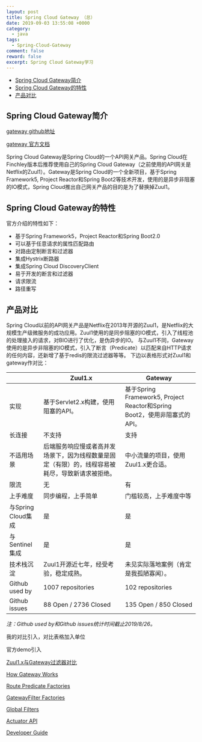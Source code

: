 ```yaml
---
layout: post
title: Spring Cloud Gateway （总）
date: 2019-09-03 13:55:08 +0000
category:
  - java
tags: 
  - Spring-Cloud-Gateway
comment: false
reward: false
excerpt: Spring Cloud Gateway学习
---
```


- [Spring Cloud Gateway简介](#spring-cloud-gateway简介)
- [Spring Cloud Gateway的特性](#spring-cloud-gateway的特性)
- [产品对比](#产品对比)

## Spring Cloud Gateway简介

[gateway github地址](https://github.com/spring-cloud/spring-cloud-gateway)

[gateway 官方文档](https://cloud.spring.io/spring-cloud-gateway/reference/html/)

Spring Cloud Gateway是Spring Cloud的一个API网关产品。Spring Cloud在Finchley版本后推荐使用自己的Spring Cloud Gateway（之前使用的API网关是Netflix的Zuul1）。Gateway是Spring Cloud的一个全新项目，基于Spring Framework5, Project Reactor和Spring Boot2等技术开发，使用的是异步非阻塞的IO模式，Spring Cloud推出自己网关产品的目的是为了替换掉Zuul1。

## Spring Cloud Gateway的特性

官方介绍的特性如下：

- 基于Spring Framework5，Project Reactor和Spring Boot2.0
- 可以基于任意请求的属性匹配路由
- 对路由定制断言和过滤器
- 集成Hystrix断路器
- 集成Spring Cloud DiscoveryClient
- 易于开发的断言和过滤器
- 请求限流
- 路径重写

## 产品对比

Spring Cloud以前的API网关产品是Netflix在2013年开源的Zuul1，是Netflix的大规模生产级微服务的成功应用。Zuul1使用的是同步阻塞的IO模式，引入了线程池的处理接入的请求，对BIO进行了优化，是伪异步的IO。
与Zuul1不同，Gateway使用的是异步非阻塞的IO模式，引入了断言（Predicate）以匹配来自HTTP请求的任何内容，还新增了基于redis的限流过滤器等等。
下边以表格形式对Zuul1和gateway作对比：

|                     | Zuul1.x                            | Gateway                              |
|---------------------|----------------------------------|--------------------------------------|
| 实现                | 基于Servlet2.x构建，使用阻塞的API。  | 基于Spring Framework5, Project Reactor和Spring Boot2，使用非阻塞式的API。|
| 长连接              | 不支持                              | 支持                                 |
| 不适用场景          | 后端服务响应慢或者高并发场景下，因为线程数量是固定（有限）的，线程容易被耗尽，导致新请求被拒绝。  |  中小流量的项目，使用Zuul1.x更合适。  |
| 限流                | 无                                  | 有                                  |
| 上手难度            | 同步编程，上手简单                    | 门槛较高，上手难度中等                |
| 与Spring Cloud集成  | 是                                  | 是                                  |
| 与Sentinel集成      | 是                                  | 是                                  |
| 技术栈沉淀          | Zuul1开源近七年，经受考验，稳定成熟。  | 未见实际落地案例（肯定是我孤陋寡闻）。  |
| Github used by      | 1007 repositories                  | 102 repositories                     |
| Github issues       | 88 Open / 2736 Closed              | 135 Open / 850 Closed                |
*注：Github used by和Github issues统计时间截止2019/8/26。*

我的对比引入，对比表格加入单位

官方demo引入

[Zuul1.x与Gateway过滤器对比](https://yizhishi.github.io/java/2019/09/03/Spring-Cloud-Gateway-Filters-Zuul1.x-Filters.html)

[How Gateway Works](施工中)

[Route Predicate Factories](施工中)

[GatewayFilter Factories](施工中)

[Global Filters](施工中)

[Actuator API]([施工中](https://yizhishi.github.io/java/2019/09/03/Spring-Cloud-Gateway-Actuator.html))

[Developer Guide](施工中)
